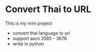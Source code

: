 # Convert Thai to URL
This is my mini project

- convert thai language to url
- support ascii 3585 - 3676
- write in python
